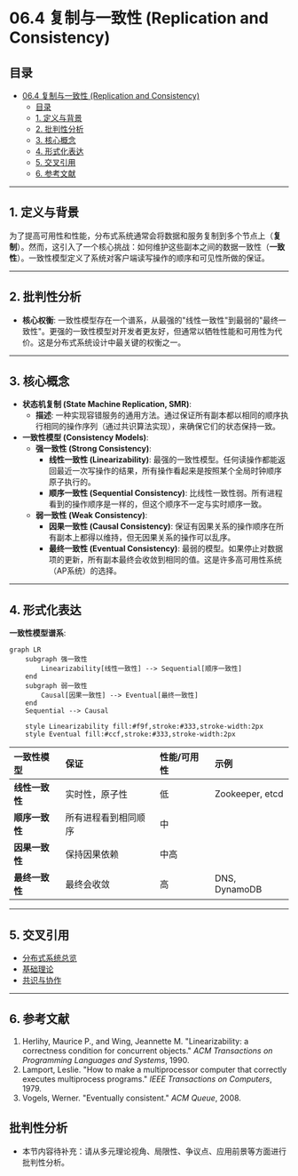 # 06.4 复制与一致性 (Replication and Consistency)

## 目录

- [06.4 复制与一致性 (Replication and Consistency)](#064-复制与一致性-replication-and-consistency)
  - [目录](#目录)
  - [1. 定义与背景](#1-定义与背景)
  - [2. 批判性分析](#2-批判性分析)
  - [3. 核心概念](#3-核心概念)
  - [4. 形式化表达](#4-形式化表达)
  - [5. 交叉引用](#5-交叉引用)
  - [6. 参考文献](#6-参考文献)

---

## 1. 定义与背景

为了提高可用性和性能，分布式系统通常会将数据和服务复制到多个节点上（**复制**）。然而，这引入了一个核心挑战：如何维护这些副本之间的数据一致性（**一致性**）。一致性模型定义了系统对客户端读写操作的顺序和可见性所做的保证。

---

## 2. 批判性分析

- **核心权衡**: 一致性模型存在一个谱系，从最强的"线性一致性"到最弱的"最终一致性"。更强的一致性模型对开发者更友好，但通常以牺牲性能和可用性为代价。这是分布式系统设计中最关键的权衡之一。

---

## 3. 核心概念

- **状态机复制 (State Machine Replication, SMR)**:
  - **描述**: 一种实现容错服务的通用方法。通过保证所有副本都以相同的顺序执行相同的操作序列（通过共识算法实现），来确保它们的状态保持一致。
- **一致性模型 (Consistency Models)**:
  - **强一致性 (Strong Consistency)**:
    - **线性一致性 (Linearizability)**: 最强的一致性模型。任何读操作都能返回最近一次写操作的结果，所有操作看起来是按照某个全局时钟顺序原子执行的。
    - **顺序一致性 (Sequential Consistency)**: 比线性一致性弱。所有进程看到的操作顺序是一样的，但这个顺序不一定与实时顺序一致。
  - **弱一致性 (Weak Consistency)**:
    - **因果一致性 (Causal Consistency)**: 保证有因果关系的操作顺序在所有副本上都得以维持，但无因果关系的操作可以乱序。
    - **最终一致性 (Eventual Consistency)**: 最弱的模型。如果停止对数据项的更新，所有副本最终会收敛到相同的值。这是许多高可用性系统（AP系统）的选择。

---

## 4. 形式化表达

**一致性模型谱系**:

```mermaid
graph LR
    subgraph 强一致性
        Linearizability[线性一致性] --> Sequential[顺序一致性]
    end
    subgraph 弱一致性
        Causal[因果一致性] --> Eventual[最终一致性]
    end
    Sequential --> Causal

    style Linearizability fill:#f9f,stroke:#333,stroke-width:2px
    style Eventual fill:#ccf,stroke:#333,stroke-width:2px
```

| 一致性模型 | 保证 | 性能/可用性 | 示例 |
| :--- | :--- | :--- | :--- |
| **线性一致性** | 实时性，原子性 | 低 | Zookeeper, etcd |
| **顺序一致性** | 所有进程看到相同顺序 | 中 | |
| **因果一致性** | 保持因果依赖 | 中高 | |
| **最终一致性** | 最终会收敛 | 高 | DNS, DynamoDB |

---

## 5. 交叉引用

- [分布式系统总览](README.md)
- [基础理论](06.1_Foundations.md)
- [共识与协作](06.3_Consensus_and_Coordination.md)

---

## 6. 参考文献

1. Herlihy, Maurice P., and Wing, Jeannette M. "Linearizability: a correctness condition for concurrent objects." *ACM Transactions on Programming Languages and Systems*, 1990.
2. Lamport, Leslie. "How to make a multiprocessor computer that correctly executes multiprocess programs." *IEEE Transactions on Computers*, 1979.
3. Vogels, Werner. "Eventually consistent." *ACM Queue*, 2008.


## 批判性分析

- 本节内容待补充：请从多元理论视角、局限性、争议点、应用前景等方面进行批判性分析。
